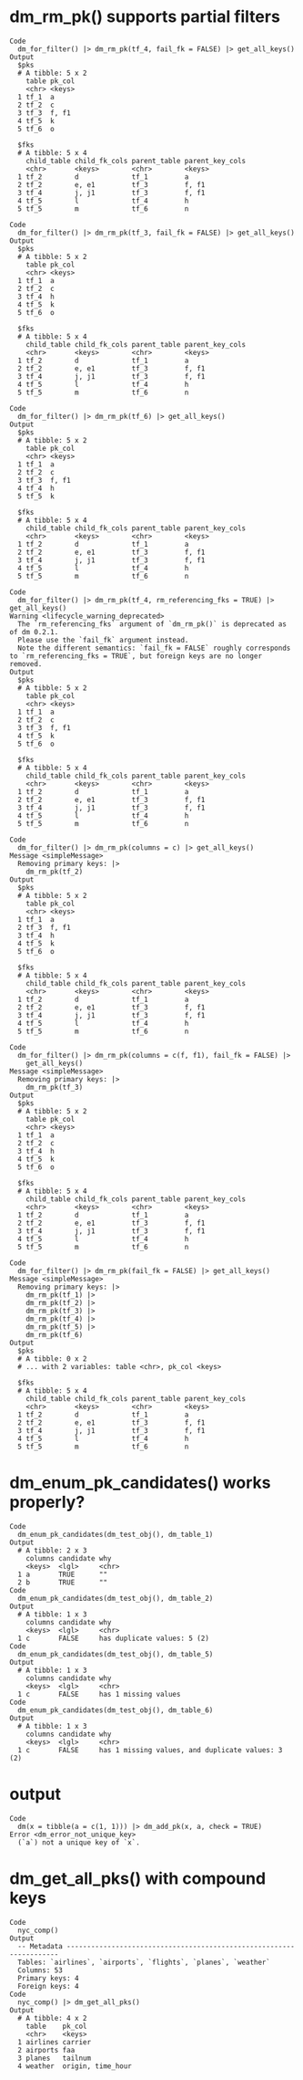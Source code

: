 # dm_rm_pk() supports partial filters

    Code
      dm_for_filter() |> dm_rm_pk(tf_4, fail_fk = FALSE) |> get_all_keys()
    Output
      $pks
      # A tibble: 5 x 2
        table pk_col
        <chr> <keys>
      1 tf_1  a     
      2 tf_2  c     
      3 tf_3  f, f1 
      4 tf_5  k     
      5 tf_6  o     
      
      $fks
      # A tibble: 5 x 4
        child_table child_fk_cols parent_table parent_key_cols
        <chr>       <keys>        <chr>        <keys>         
      1 tf_2        d             tf_1         a              
      2 tf_2        e, e1         tf_3         f, f1          
      3 tf_4        j, j1         tf_3         f, f1          
      4 tf_5        l             tf_4         h              
      5 tf_5        m             tf_6         n              
      
    Code
      dm_for_filter() |> dm_rm_pk(tf_3, fail_fk = FALSE) |> get_all_keys()
    Output
      $pks
      # A tibble: 5 x 2
        table pk_col
        <chr> <keys>
      1 tf_1  a     
      2 tf_2  c     
      3 tf_4  h     
      4 tf_5  k     
      5 tf_6  o     
      
      $fks
      # A tibble: 5 x 4
        child_table child_fk_cols parent_table parent_key_cols
        <chr>       <keys>        <chr>        <keys>         
      1 tf_2        d             tf_1         a              
      2 tf_2        e, e1         tf_3         f, f1          
      3 tf_4        j, j1         tf_3         f, f1          
      4 tf_5        l             tf_4         h              
      5 tf_5        m             tf_6         n              
      
    Code
      dm_for_filter() |> dm_rm_pk(tf_6) |> get_all_keys()
    Output
      $pks
      # A tibble: 5 x 2
        table pk_col
        <chr> <keys>
      1 tf_1  a     
      2 tf_2  c     
      3 tf_3  f, f1 
      4 tf_4  h     
      5 tf_5  k     
      
      $fks
      # A tibble: 5 x 4
        child_table child_fk_cols parent_table parent_key_cols
        <chr>       <keys>        <chr>        <keys>         
      1 tf_2        d             tf_1         a              
      2 tf_2        e, e1         tf_3         f, f1          
      3 tf_4        j, j1         tf_3         f, f1          
      4 tf_5        l             tf_4         h              
      5 tf_5        m             tf_6         n              
      
    Code
      dm_for_filter() |> dm_rm_pk(tf_4, rm_referencing_fks = TRUE) |> get_all_keys()
    Warning <lifecycle_warning_deprecated>
      The `rm_referencing_fks` argument of `dm_rm_pk()` is deprecated as of dm 0.2.1.
      Please use the `fail_fk` argument instead.
      Note the different semantics: `fail_fk = FALSE` roughly corresponds to `rm_referencing_fks = TRUE`, but foreign keys are no longer removed.
    Output
      $pks
      # A tibble: 5 x 2
        table pk_col
        <chr> <keys>
      1 tf_1  a     
      2 tf_2  c     
      3 tf_3  f, f1 
      4 tf_5  k     
      5 tf_6  o     
      
      $fks
      # A tibble: 5 x 4
        child_table child_fk_cols parent_table parent_key_cols
        <chr>       <keys>        <chr>        <keys>         
      1 tf_2        d             tf_1         a              
      2 tf_2        e, e1         tf_3         f, f1          
      3 tf_4        j, j1         tf_3         f, f1          
      4 tf_5        l             tf_4         h              
      5 tf_5        m             tf_6         n              
      
    Code
      dm_for_filter() |> dm_rm_pk(columns = c) |> get_all_keys()
    Message <simpleMessage>
      Removing primary keys: |>
        dm_rm_pk(tf_2)
    Output
      $pks
      # A tibble: 5 x 2
        table pk_col
        <chr> <keys>
      1 tf_1  a     
      2 tf_3  f, f1 
      3 tf_4  h     
      4 tf_5  k     
      5 tf_6  o     
      
      $fks
      # A tibble: 5 x 4
        child_table child_fk_cols parent_table parent_key_cols
        <chr>       <keys>        <chr>        <keys>         
      1 tf_2        d             tf_1         a              
      2 tf_2        e, e1         tf_3         f, f1          
      3 tf_4        j, j1         tf_3         f, f1          
      4 tf_5        l             tf_4         h              
      5 tf_5        m             tf_6         n              
      
    Code
      dm_for_filter() |> dm_rm_pk(columns = c(f, f1), fail_fk = FALSE) |>
        get_all_keys()
    Message <simpleMessage>
      Removing primary keys: |>
        dm_rm_pk(tf_3)
    Output
      $pks
      # A tibble: 5 x 2
        table pk_col
        <chr> <keys>
      1 tf_1  a     
      2 tf_2  c     
      3 tf_4  h     
      4 tf_5  k     
      5 tf_6  o     
      
      $fks
      # A tibble: 5 x 4
        child_table child_fk_cols parent_table parent_key_cols
        <chr>       <keys>        <chr>        <keys>         
      1 tf_2        d             tf_1         a              
      2 tf_2        e, e1         tf_3         f, f1          
      3 tf_4        j, j1         tf_3         f, f1          
      4 tf_5        l             tf_4         h              
      5 tf_5        m             tf_6         n              
      
    Code
      dm_for_filter() |> dm_rm_pk(fail_fk = FALSE) |> get_all_keys()
    Message <simpleMessage>
      Removing primary keys: |>
        dm_rm_pk(tf_1) |>
        dm_rm_pk(tf_2) |>
        dm_rm_pk(tf_3) |>
        dm_rm_pk(tf_4) |>
        dm_rm_pk(tf_5) |>
        dm_rm_pk(tf_6)
    Output
      $pks
      # A tibble: 0 x 2
      # ... with 2 variables: table <chr>, pk_col <keys>
      
      $fks
      # A tibble: 5 x 4
        child_table child_fk_cols parent_table parent_key_cols
        <chr>       <keys>        <chr>        <keys>         
      1 tf_2        d             tf_1         a              
      2 tf_2        e, e1         tf_3         f, f1          
      3 tf_4        j, j1         tf_3         f, f1          
      4 tf_5        l             tf_4         h              
      5 tf_5        m             tf_6         n              
      

# dm_enum_pk_candidates() works properly?

    Code
      dm_enum_pk_candidates(dm_test_obj(), dm_table_1)
    Output
      # A tibble: 2 x 3
        columns candidate why  
        <keys>  <lgl>     <chr>
      1 a       TRUE      ""   
      2 b       TRUE      ""   
    Code
      dm_enum_pk_candidates(dm_test_obj(), dm_table_2)
    Output
      # A tibble: 1 x 3
        columns candidate why                        
        <keys>  <lgl>     <chr>                      
      1 c       FALSE     has duplicate values: 5 (2)
    Code
      dm_enum_pk_candidates(dm_test_obj(), dm_table_5)
    Output
      # A tibble: 1 x 3
        columns candidate why                 
        <keys>  <lgl>     <chr>               
      1 c       FALSE     has 1 missing values
    Code
      dm_enum_pk_candidates(dm_test_obj(), dm_table_6)
    Output
      # A tibble: 1 x 3
        columns candidate why                                              
        <keys>  <lgl>     <chr>                                            
      1 c       FALSE     has 1 missing values, and duplicate values: 3 (2)

# output

    Code
      dm(x = tibble(a = c(1, 1))) |> dm_add_pk(x, a, check = TRUE)
    Error <dm_error_not_unique_key>
      (`a`) not a unique key of `x`.

# dm_get_all_pks() with compound keys

    Code
      nyc_comp()
    Output
      -- Metadata --------------------------------------------------------------------
      Tables: `airlines`, `airports`, `flights`, `planes`, `weather`
      Columns: 53
      Primary keys: 4
      Foreign keys: 4
    Code
      nyc_comp() |> dm_get_all_pks()
    Output
      # A tibble: 4 x 2
        table    pk_col           
        <chr>    <keys>           
      1 airlines carrier          
      2 airports faa              
      3 planes   tailnum          
      4 weather  origin, time_hour

